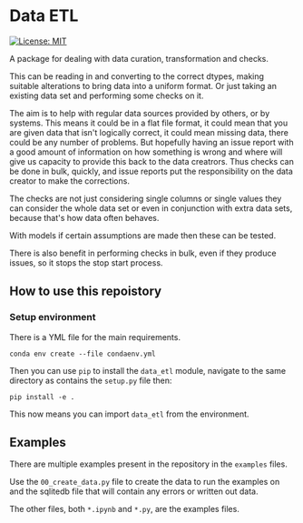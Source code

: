 # Data ETL

[![License: MIT](https://img.shields.io/badge/License-MIT-yellow.svg)](https://opensource.org/licenses/MIT)

A package for dealing with data curation, transformation and checks.

This can be reading in and converting to the correct dtypes, making suitable alterations to bring data into a uniform format. Or just taking an existing data set and performing some checks on it.

The aim is to help with regular data sources provided by others, or by systems. This means it could be in a flat file format, it could mean that you are given data that isn't logically correct, it could mean missing data, there could be any number of problems. But hopefully having an issue report with a good amount of information on how something is wrong and where will give us capacity to provide this back to the data creatrors. Thus checks can be done in bulk, quickly, and issue reports put the responsibility on the data creator to make the corrections.

The checks are not just considering single columns or single values they can consider the whole data set or even in conjunction with extra data sets, because that's how data often behaves. 

With models if certain assumptions are made then these can be tested.

There is also benefit in performing checks in bulk, even if they produce issues, so it stops the stop start process.

## How to use this repoistory

### Setup environment

There is a YML file for the main requirements.

```
conda env create --file condaenv.yml
```

Then you can use `pip` to install the `data_etl` module, navigate to the same directory as contains the `setup.py` file then:

```
pip install -e .
```

This now means you can import `data_etl` from the environment. 

## Examples

There are multiple examples present in the repository in the `examples` files. 

Use the `00_create_data.py` file to create the data to run the examples on and the sqlitedb file that will contain any errors or written out data.

The other files, both `*.ipynb` and `*.py`, are the examples files.   
